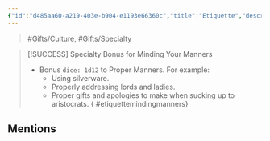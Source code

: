 ```yaml
---
{"id":"d485aa60-a219-403e-b904-e1193e66360c","title":"Etiquette","description":"Specialty Bonus for Minding Your Manners.","publish":true,"date_created":"Saturday, March 30th 2024, 11:02:59 pm","date_modified":"Friday, April 26th 2024, 11:23:02 pm","editing_lock":false,"live_preview":true,"cssclasses":["mado-heading"],"path":"Tabletop/Campaigns/And A Thousand Years More/Inventory/Gifts/Etiquette.md","permalink":"/tabletop/campaigns/and-a-thousand-years-more/inventory/gifts/etiquette/","PassFrontmatter":true}
---
```



> #Gifts/Culture, #Gifts/Specialty

> [!SUCCESS] Specialty Bonus for Minding Your Manners
> - Bonus `dice: 1d12` to Proper Manners. For example:
> 	- Using silverware.
> 	- Properly addressing lords and ladies.
> 	- Proper gifts and apologies to make when sucking up to aristocrats.
{ #etiquettemindingmanners}


## Mentions


